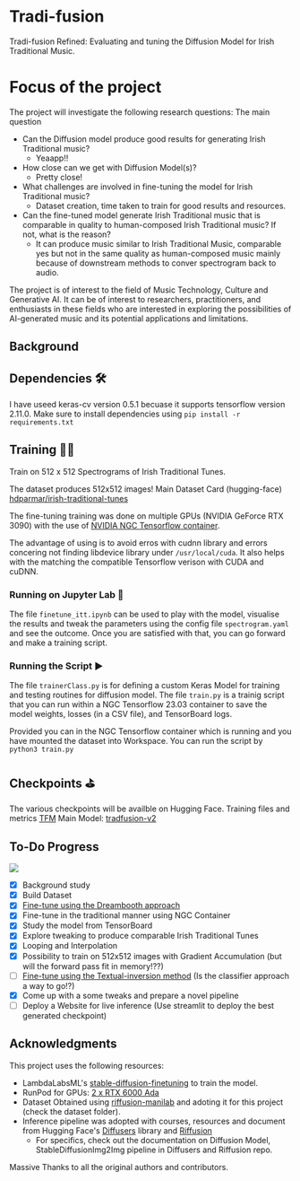 # Tradi-fusion
Tradi-fusion Refined: Evaluating and tuning the Diffusion Model for Irish Traditional Music.

# Focus of the project
The project will investigate the following research questions:
The main question 
- Can the Diffusion model produce good results for generating Irish Traditional music?
    - Yeaapp!!
- How close can we get with Diffusion Model(s)?
    - Pretty close!
- What challenges are involved in fine-tuning the model for Irish Traditional music?
    - Dataset creation, time taken to train for good results and resources.
- Can the fine-tuned model generate Irish Traditional music that is comparable in quality to
human-composed Irish Traditional music? If not, what is the reason?
    - It can produce music similar to Irish Traditional Music, comparable yes but not in the same quality as human-composed music mainly because of downstream methods to conver spectrogram back to audio.

The project is of interest to the field of Music Technology, Culture and Generative AI. It can be of interest to researchers, practitioners, and enthusiasts in these fields who are interested in exploring the possibilities of AI-generated music and its potential applications and limitations.

## Background 


## Dependencies 🛠️
I have useed keras-cv version 0.5.1 becuase it supports tensorflow version 2.11.0.
Make sure to install dependencies using `pip install -r requirements.txt`

## Training 🏋🏽
Train on 512 x 512 Spectrograms of Irish Traditional Tunes. 

The dataset produces 512x512 images!
Main Dataset Card (hugging-face) [hdparmar/irish-traditional-tunes](https://huggingface.co/datasets/hdparmar/irish-traditional-tunes)


The fine-tuning training was done on multiple GPUs (NVIDIA GeForce RTX 3090) with the use of [NVIDIA NGC Tensorflow container](https://catalog.ngc.nvidia.com/orgs/nvidia/containers/tensorflow). 

The advantage of using is to avoid erros with cudnn library and errors concering not finding libdevice library under `/usr/local/cuda`. It also helps with the matching the compatible Tensorflow verison with CUDA and cuDNN. 

### Running on Jupyter Lab 📓
The file `finetune_itt.ipynb` can be used to play with the model, visualise the results and tweak the parameters using the config file `spectrogram.yaml` and see the outcome. Once you are satisfied with that, you can go forward and make a training script.


### Running the Script ▶️
The file `trainerClass.py` is for defining a custom Keras Model for training and testing routines for diffusion model.
The file `train.py` is a trainig script that you can run within a NGC Tensorflow 23.03 container to save the model weights, losses (in a CSV file), and TensorBoard logs.

Provided you can in the NGC Tensorflow container which is running and you have mounted the dataset into Workspace.
You can run the script by `python3 train.py`

## Checkpoints ⛳︎
The various checkpoints will be availble on Hugging Face.
Training files and metrics [TFM](https://huggingface.co/hdparmar/tradfusion-v2-training-files)
Main Model: [tradfusion-v2](https://huggingface.co/hdparmar/tradfusion-v2) 

## To-Do Progress
![](https://geps.dev/progress/45)
- [x] Background study
- [x] Build Dataset 
- [x] [Fine-tune using the Dreambooth approach](https://dreambooth.github.io/)
- [x] Fine-tune in the traditional manner using NGC Container
- [x] Study the model from TensorBoard
- [x] Explore tweaking to produce comparable Irish Traditional Tunes
- [x] Looping and Interpolation 
- [x] Possibility to train on 512x512 images with Gradient Accumulation (but will the forward pass fit in memory!??)
- [ ] [Fine-tune using the Textual-inversion method](https://textual-inversion.github.io/) (Is the classifier approach a way to go!?)
- [x] Come up with a some tweaks and prepare a novel pipeline
- [ ] Deploy a Website for live inference (Use streamlit to deploy the best generated checkpoint)

## Acknowledgments

This project uses the following resources:
- LambdaLabsML's [stable-diffusion-finetuning](https://github.com/LambdaLabsML/examples/tree/main/stable-diffusion-finetuning) to train the model. 
- RunPod for GPUs: [2 x RTX 6000 Ada](https://www.runpod.io/)
- Dataset Obtained using [riffusion-manilab](https://github.com/hdparmar/riffusion-manilab) and adoting it for this project (check the dataset folder).
- Inference pipeline was adopted with courses, resources and document from Hugging Face's [Diffusers](https://huggingface.co/docs/diffusers/index) library and [Riffusion](https://github.com/riffusion/riffusion/tree/main)
    - For specifics, check out the documentation on Diffusion Model, StableDiffusionImg2Img pipeline in Diffusers and Riffusion repo.

Massive Thanks to all the original authors and contributors.



